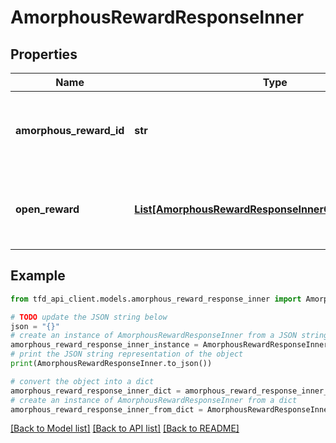 # AmorphousRewardResponseInner


## Properties

Name | Type | Description | Notes
------------ | ------------- | ------------- | -------------
**amorphous_reward_id** | **str** | Identifier for Amorphous Material open reward | [optional] 
**open_reward** | [**List[AmorphousRewardResponseInnerOpenRewardInner]**](AmorphousRewardResponseInnerOpenRewardInner.md) | Information about Amorphous Material open rewards | [optional] 

## Example

```python
from tfd_api_client.models.amorphous_reward_response_inner import AmorphousRewardResponseInner

# TODO update the JSON string below
json = "{}"
# create an instance of AmorphousRewardResponseInner from a JSON string
amorphous_reward_response_inner_instance = AmorphousRewardResponseInner.from_json(json)
# print the JSON string representation of the object
print(AmorphousRewardResponseInner.to_json())

# convert the object into a dict
amorphous_reward_response_inner_dict = amorphous_reward_response_inner_instance.to_dict()
# create an instance of AmorphousRewardResponseInner from a dict
amorphous_reward_response_inner_from_dict = AmorphousRewardResponseInner.from_dict(amorphous_reward_response_inner_dict)
```
[[Back to Model list]](../README.md#documentation-for-models) [[Back to API list]](../README.md#documentation-for-api-endpoints) [[Back to README]](../README.md)


